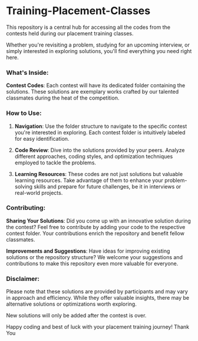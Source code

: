# Training-Placement-Classes
This repository is a central hub for accessing all the codes from the contests held during our placement training classes. 

Whether you're revisiting a problem, studying for an upcoming interview, or simply interested in exploring solutions, you'll find everything you need right here.

### What's Inside:

**Contest Codes**: Each contest will have its dedicated folder containing the solutions. These solutions are exemplary works crafted by our talented classmates during the heat of the competition.


### How to Use:

1. **Navigation**: Use the folder structure to navigate to the specific contest you're interested in exploring. Each contest folder is intuitively labeled for easy identification.

2. **Code Review**: Dive into the solutions provided by your peers. Analyze different approaches, coding styles, and optimization techniques employed to tackle the problems.

3. **Learning Resources**: These codes are not just solutions but valuable learning resources. Take advantage of them to enhance your problem-solving skills and prepare for future challenges, be it in interviews or real-world projects.

### Contributing:

**Sharing Your Solutions**: Did you come up with an innovative solution during the contest? Feel free to contribute by adding your code to the respective contest folder. Your contributions enrich the repository and benefit fellow classmates.

**Improvements and Suggestions**: Have ideas for improving existing solutions or the repository structure? We welcome your suggestions and contributions to make this repository even more valuable for everyone.


### Disclaimer:

Please note that these solutions are provided by participants and may vary in approach and efficiency. While they offer valuable insights, there may be alternative solutions or optimizations worth exploring.

New solutions will only be added after the contest is over.

Happy coding and best of luck with your placement training journey! Thank You
